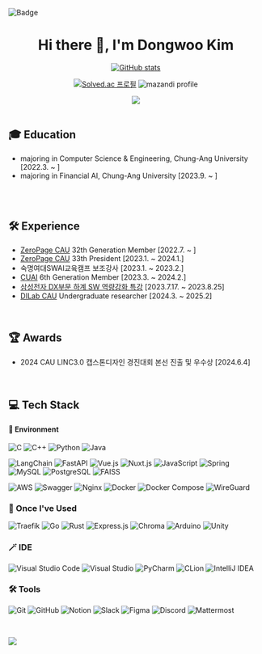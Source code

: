 ![Badge](https://hitscounter.dev/api/hit?url=https%3A%2F%2Fgithub.com%2Fpolarpolar914&label=Hits&icon=github&color=%23198754)

<div align="center">
  
# Hi there 👋, I'm Dongwoo Kim
[![GitHub stats](https://github-readme-stats.vercel.app/api?username=polarpolar914&show_icons=true&theme=tokyonight)](https://github.com/polarpolar914)

[![Solved.ac 프로필](http://mazassumnida.wtf/api/v2/generate_badge?boj=kdw3914)](https://solved.ac/profile/kdw3914)
![mazandi profile](http://mazandi.herokuapp.com/api?handle=kdw3914&theme=warm)

<a href="https://github.com/devxb/gitanimals">
  <img src="https://render.gitanimals.org/farms/polarpolar914"/>
</a>
</div>
<br>

## 🎓 Education
- majoring in Computer Science & Engineering, Chung-Ang University [2022.3. ~ ]
- majoring in Financial AI, Chung-Ang University [2023.9. ~ ]
  
<br>
<br>

## 🛠 Experience
- [ZeroPage CAU](https://zeropage.org/) 32th Generation Member [2022.7. ~ ]
- [ZeroPage CAU](https://zeropage.org/) 33th President [2023.1. ~ 2024.1.]
- 숙명여대SWAI교육캠프 보조강사 [2023.1. ~ 2023.2.]
- [CUAI](https://cuai-cau.github.io/) 6th Generation Member [2023.3. ~ 2024.2.]
- [삼성전자 DX부문 하계 SW 역량강화 특강](https://samsungalgorithm.com/)  [2023.7.17. ~ 2023.8.25]
- [DILab CAU](https://sites.google.com/view/dilabcau/) Undergraduate researcher [2024.3. ~ 2025.2]

<br>

## 🏆 Awards
- 2024 CAU LINC3.0 캡스톤디자인 경진대회 본선 진출 및 우수상 [2024.6.4]

<br>

## 💻 Tech Stack
#### 🌲 Environment
![C](https://img.shields.io/badge/c-%2300599C.svg?style=flat&logo=c&logoColor=white)
![C++](https://img.shields.io/badge/c++-%2300599C.svg?style=flat&logo=c%2B%2B&logoColor=white)
![Python](https://img.shields.io/badge/python-3670A0?style=flat&logo=python&logoColor=ffdd54)
![Java](https://img.shields.io/badge/java-%23ED8B00.svg?style=flat&logo=openjdk&logoColor=white)

![LangChain](https://img.shields.io/badge/langchain-%233497FF.svg?style=flat&logo=langchain&logoColor=white)
![FastAPI](https://img.shields.io/badge/fastapi-%2300C7B7.svg?style=flat&logo=fastapi&logoColor=white)
![Vue.js](https://img.shields.io/badge/vuejs-%234FC08D.svg?style=flat&logo=vue.js&logoColor=white)
![Nuxt.js](https://img.shields.io/badge/nuxtjs-%2300C58E.svg?style=flat&logo=nuxtdotjs&logoColor=white)
![JavaScript](https://img.shields.io/badge/javascript-%23F7DF1E.svg?style=flat&logo=javascript&logoColor=black)
![Spring](https://img.shields.io/badge/spring-%236DB33F.svg?style=flat&logo=spring&logoColor=white)
![MySQL](https://img.shields.io/badge/mysql-%2300f.svg?style=flat&logo=mysql&logoColor=white)
![PostgreSQL](https://img.shields.io/badge/postgresql-%23336791.svg?style=flat&logo=postgresql&logoColor=white)
![FAISS](https://img.shields.io/badge/faiss-%234A8C8C.svg?style=flat&logo=faiss&logoColor=white)

![AWS](https://img.shields.io/badge/AWS-%23FF9900.svg?style=flat&logo=amazon-aws&logoColor=white)
![Swagger](https://img.shields.io/badge/-Swagger-%23Clojure?style=flat&logo=swagger&logoColor=white)
![Nginx](https://img.shields.io/badge/nginx-%23009639.svg?style=flat&logo=nginx&logoColor=white)
![Docker](https://img.shields.io/badge/docker-%230db7ed.svg?style=flat&logo=docker&logoColor=white)
![Docker Compose](https://img.shields.io/badge/docker--compose-%230db7ed.svg?style=flat&logo=docker&logoColor=white)
![WireGuard](https://img.shields.io/badge/wireguard-%2388171A.svg?style=flat&logo=wireguard&logoColor=white)


### 🌼 Once I've Used
![Traefik](https://img.shields.io/badge/traefik-%239242FF.svg?style=flat&logo=traefik&logoColor=white)
![Go](https://img.shields.io/badge/go-%2300ADD8.svg?style=flat&logo=go&logoColor=white)
![Rust](https://img.shields.io/badge/rust-%23000000.svg?style=flat&logo=rust&logoColor=white)
![Express.js](https://img.shields.io/badge/express-%23000000.svg?style=flat&logo=express&logoColor=white)
![Chroma](https://img.shields.io/badge/chroma-%23FF5C77.svg?style=flat&logo=chroma&logoColor=white)
![Arduino](https://img.shields.io/badge/arduino-%2300979D.svg?style=flat&logo=arduino&logoColor=white)
![Unity](https://img.shields.io/badge/unity-%23000000.svg?style=flat&logo=unity&logoColor=white)

### 🪄 IDE
![Visual Studio Code](https://img.shields.io/badge/Visual%20Studio%20Code-0078d7.svg?style=flat&logo=visual-studio-code&logoColor=white)
![Visual Studio](https://img.shields.io/badge/Visual%20Studio-5C2D91.svg?style=flat&logo=visual-studio&logoColor=white)
![PyCharm](https://img.shields.io/badge/pycharm-%23000000.svg?style=flat&logo=pycharm&logoColor=white)
![CLion](https://img.shields.io/badge/clion-%23000000.svg?style=flat&logo=clion&logoColor=white)
![IntelliJ IDEA](https://img.shields.io/badge/IntelliJIDEA-000000.svg?style=flat&logo=intellij-idea&logoColor=white)

### 🛠️ Tools
![Git](https://img.shields.io/badge/git-%23F05033.svg?style=flat&logo=git&logoColor=white)
![GitHub](https://img.shields.io/badge/github-%23121011.svg?style=flat&logo=github&logoColor=white)
![Notion](https://img.shields.io/badge/Notion-%23000000.svg?style=flat&logo=notion&logoColor=white)
![Slack](https://img.shields.io/badge/Slack-4A154B?style=flat&logo=slack&logoColor=white)
![Figma](https://img.shields.io/badge/figma-%23F24E1E.svg?style=flat&logo=figma&logoColor=white)
![Discord](https://img.shields.io/badge/discord-%235865F2.svg?style=flat&logo=discord&logoColor=white)
![Mattermost](https://img.shields.io/badge/mattermost-%235B5EBD.svg?style=flat&logo=mattermost&logoColor=white)



<br>

<img src="https://github-readme-stats.vercel.app/api/top-langs/?username=polarpolar914&layout=compact"><br><br>



<!--
![GitHub stats](https://github-readme-stats.vercel.app/api?username=polarpolar914&count_private=true&show_icons=true&theme=solarized-light)



**polarpolar914/devJS00** is a ✨ _special_ ✨ repository because its `README.md` (this file) appears on your GitHub profile.

Here are some ideas to get you started:

- 🔭 I’m currently working on ...
- 🌱 I’m currently learning ...
- 👯 I’m looking to collaborate on ...
- 🤔 I’m looking for help with ...
- 💬 Ask me about ...
- 📫 How to reach me: ...
- 😄 Pronouns: ...
- ⚡ Fun fact: ...
-->
